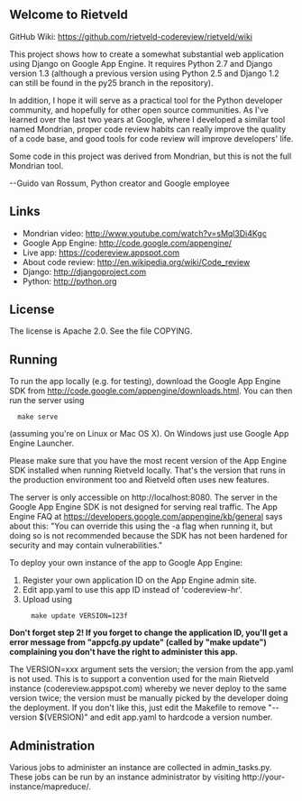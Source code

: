 Welcome to Rietveld
-------------------

GitHub Wiki: https://github.com/rietveld-codereview/rietveld/wiki

This project shows how to create a somewhat substantial web
application using Django on Google App Engine.  It requires Python 2.7
and Django version 1.3 (although a previous version using Python 2.5
and Django 1.2 can still be found in the py25 branch in the repository).

In addition, I hope it will serve as a practical tool for the Python
developer community, and hopefully for other open source communities.
As I've learned over the last two years at Google, where I developed a
similar tool named Mondrian, proper code review habits can really
improve the quality of a code base, and good tools for code review
will improve developers' life.

Some code in this project was derived from Mondrian, but this is not
the full Mondrian tool.

--Guido van Rossum, Python creator and Google employee

Links
-----

- Mondrian video: http://www.youtube.com/watch?v=sMql3Di4Kgc
- Google App Engine: http://code.google.com/appengine/
- Live app: https://codereview.appspot.com
- About code review: http://en.wikipedia.org/wiki/Code_review
- Django: http://djangoproject.com
- Python: http://python.org

License
-------

The license is Apache 2.0.  See the file COPYING.

Running
-------

To run the app locally (e.g. for testing), download the Google App
Engine SDK from http://code.google.com/appengine/downloads.html.  You
can then run the server using
```
  make serve
```
(assuming you're on Linux or Mac OS X).  On Windows just use Google
App Engine Launcher.

Please make sure that you have the most recent version of the App Engine SDK
installed when running Rietveld locally. That's the version that runs in the
production environment too and Rietveld often uses new features.

The server is only accessible on http://localhost:8080.  The server in
the Google App Engine SDK is not designed for serving real traffic.
The App Engine FAQ at https://developers.google.com/appengine/kb/general
says about this: "You can override this using the -a <hostname> flag
when running it, but doing so is not recommended because the SDK has
not been hardened for security and may contain vulnerabilities."

To deploy your own instance of the app to Google App Engine:

  1. Register your own application ID on the App Engine admin site.
  2. Edit app.yaml to use this app ID instead of 'codereview-hr'.
  3. Upload using
     ```
       make update VERSION=123f
     ```

**Don't forget step 2!  If you forget to change the application ID,
you'll get a error message from "appcfg.py update" (called by "make
update") complaining you don't have the right to administer this app.**

The VERSION=xxx argument sets the version; the version from the
app.yaml is not used.  This is to support a convention used for the
main Rietveld instance (codereview.appspot.com) whereby we never
deploy to the same version twice; the version must be manually picked
by the developer doing the deployment.  If you don't like this, just
edit the Makefile to remove "--version $(VERSION)" and edit app.yaml
to hardcode a version number.

Administration
--------------

Various jobs to administer an instance are collected in admin_tasks.py. These
jobs can be run by an instance administrator by visiting
http://your-instance/mapreduce/.
